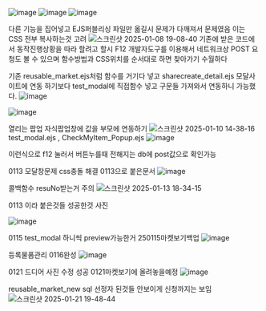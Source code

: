 ![image](https://github.com/user-attachments/assets/b8609202-645c-4105-9bc4-5e27452fb550)
![image](https://github.com/user-attachments/assets/569e77a2-11a6-4fc0-89cb-24790616e079)
![image](https://github.com/user-attachments/assets/da4f0350-9aad-42f1-b1c7-d47fac92b2a7)


다른 기능을 집어넣고 EJS퍼블리싱 파일만 옮길시 문제가 다깨져서 문제였음 이는 CSS 전부 복사하는것 고려 
![스크린샷 2025-01-08 19-08-40](https://github.com/user-attachments/assets/cf1b664c-a3fe-478e-b9b4-ae96473a2303)
기존에 받은 코드에서 동작진행상황을 따라 할려고 할시 F12 개발자도구를 이용해서 네트워크상 POST 요청도 볼 수 있으며 함수방법과 CSS위치를 순서대로 하면 찾아가기 수월하다


기존 reusable_market.ejs처럼 함수를 거기다 넣고 sharecreate_detail.ejs 모달사이트에 연동 하기보다 test_modal에 직접함수 넣고 구문들 가져와서 연동하니 가능했다.
![image](https://github.com/user-attachments/assets/669305d2-3403-401c-b3c2-101b31869046)

![image](https://github.com/user-attachments/assets/a6352322-f2d8-4d08-a540-1b559ea8b2d8)

열리는 팝업 자식팝업창에 값을 부모에 연동하기 
![스크린샷 2025-01-10 14-38-16](https://github.com/user-attachments/assets/5fb0917a-b5ff-485d-b047-0b96796be7ff)
 test_modal.ejs , CheckMyItem_Popup.ejs
![image](https://github.com/user-attachments/assets/df82296f-22d7-48d5-809a-f67fce2a08f6)

이런식으로 f12 눌러서 버튼누를때 전해지는 db에 post값으로 확인가능 

0113 모달창문제 css충돌 해결 0113으로 붙은문서 
![image](https://github.com/user-attachments/assets/16489b79-31d7-420f-a312-c5c8e1fe7f79)

콜백함수 resuNo받는거 주의 
![스크린샷 2025-01-13 18-34-15](https://github.com/user-attachments/assets/045e70c9-da01-4ab7-ae72-d535340739f0)

0113 이라 붙은것들 성공한것 사진

![image](https://github.com/user-attachments/assets/4b965999-118e-4dd1-a01b-fe95dadf7b44)

0115 test_modal 하니씩 preview가능한거 250115마켓보기백업
![image](https://github.com/user-attachments/assets/bfaebd9c-c81b-4252-9c79-7ca868340d2b)


등록물품관리 0116완성
![image](https://github.com/user-attachments/assets/6579cbd4-64d7-46f9-88b9-d98789d94b72)



0121 드디어 사진 수정 성공 0121마켓보기에 올려놓을예정
![image](https://github.com/user-attachments/assets/35eeefa6-c7d7-4ff9-b63b-983e1013ee56)

reusable_market_new 
sql 선정자 된것들 안보이게 신청까지는 보임 
![스크린샷 2025-01-21 19-48-44](https://github.com/user-attachments/assets/02ddcedb-068f-4816-8470-06f2302dfac3)
